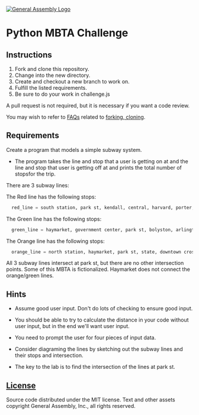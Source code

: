 [![General Assembly Logo](https://camo.githubusercontent.com/1a91b05b8f4d44b5bbfb83abac2b0996d8e26c92/687474703a2f2f692e696d6775722e636f6d2f6b6538555354712e706e67)](https://generalassemb.ly/education/web-development-immersive)

# Python MBTA Challenge

## Instructions

1.  Fork and clone this repository.
1.  Change into the new directory.
1.  Create and checkout a new branch to work on.
1.  Fulfill the listed requirements.
1.  Be sure to do your work in challenge.js

A pull request is not required, but it is necessary if you want a code review.

You may wish to refer to [FAQs](https://github.com/ga-wdi-boston/meta/wiki/)
related to [forking,
cloning](https://github.com/ga-wdi-boston/meta/wiki/ForkAndClone).

## Requirements

Create a program that models a simple subway system.

-   The program takes the line and stop that a user is getting on at and the
    line and stop that user is getting off at and prints the total number of
    stopsfor the trip.

There are 3 subway lines:

The Red line has the following stops:

```py
  red_line = south station, park st, kendall, central, harvard, porter, davis, alewife
```

The Green line has the following stops:

```py
  green_line = haymarket, government center, park st, bolyston, arlington, copley
```

The Orange line has the following stops:

```py
  orange_line = north station, haymarket, park st, state, downtown crossing, chinatown, back bay, forest hills
```

All 3 subway lines intersect at park st, but there are no other intersection
points. Some of this MBTA is fictionalized. Haymarket does not connect the
orange/green lines.

## Hints

-   Assume good user input. Don't do lots of checking to ensure good input.

-   You should be able to try to calculate the distance in your code without
    user input, but in the end we'll want user input.

-   You need to prompt the user for four pieces of input data.

-   Consider diagraming the lines by sketching out the subway lines and their
    stops and intersection.

-   The key to the lab is to find the intersection of the lines at park st.

## [License](LICENSE)

Source code distributed under the MIT license. Text and other assets copyright
General Assembly, Inc., all rights reserved.
